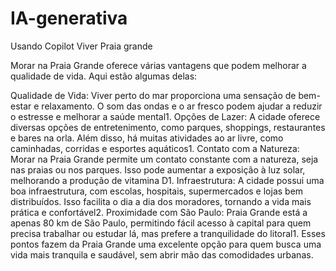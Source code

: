 # IA-generativa
Usando Copilot
Viver Praia grande

Morar na Praia Grande oferece várias vantagens que podem melhorar a qualidade de vida. Aqui estão algumas delas:

Qualidade de Vida: Viver perto do mar proporciona uma sensação de bem-estar e relaxamento. O som das ondas e o ar fresco podem ajudar a reduzir o estresse e melhorar a saúde mental1.
Opções de Lazer: A cidade oferece diversas opções de entretenimento, como parques, shoppings, restaurantes e bares na orla. Além disso, há muitas atividades ao ar livre, como caminhadas, corridas e esportes aquáticos1.
Contato com a Natureza: Morar na Praia Grande permite um contato constante com a natureza, seja nas praias ou nos parques. Isso pode aumentar a exposição à luz solar, melhorando a produção de vitamina D1.
Infraestrutura: A cidade possui uma boa infraestrutura, com escolas, hospitais, supermercados e lojas bem distribuídos. Isso facilita o dia a dia dos moradores, tornando a vida mais prática e confortável2.
Proximidade com São Paulo: Praia Grande está a apenas 80 km de São Paulo, permitindo fácil acesso à capital para quem precisa trabalhar ou estudar lá, mas prefere a tranquilidade do litoral1.
Esses pontos fazem da Praia Grande uma excelente opção para quem busca uma vida mais tranquila e saudável, sem abrir mão das comodidades urbanas.
